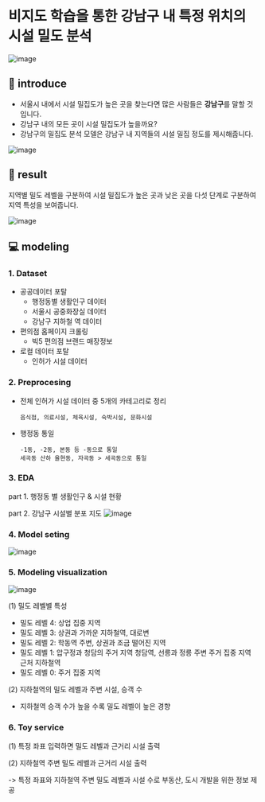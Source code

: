 # 비지도 학습을 통한 강남구 내 특정 위치의 시설 밀도 분석
![image](https://github.com/leeminjigit/Gangnam_Facility_Density_Analysis/assets/135116165/448c1cd7-2f85-40ac-919f-76cc3933cf45)

📖 introduce
-----
* 서울시 내에서 시설 밀집도가 높은 곳을 찾는다면 많은 사람들은 **강남구**를 말할 것입니다.
* 강남구 내의 모든 곳이 시설 밀집도가 높을까요?
* 강남구의 밀집도 분석 모델은 강남구 내 지역들의 시설 밀집 정도를 제시해줍니다.
  
 ![image](https://github.com/leeminjigit/Gangnam_Facility_Density_Analysis/assets/135116165/7aec968e-2f7d-48bc-a2e4-248de3642a30)

🎯 result
-----
지역별 밀도 레벨을 구분하여 시설 밀집도가 높은 곳과 낮은 곳을 다섯 단계로 구분하여 지역 특성을 보여줍니다. 

![image](https://github.com/leeminjigit/Gangnam_Facility_Density_Analysis/assets/135116165/a5bd02cc-252f-4483-89d1-2522dde6665f)

💻 modeling
-------
### 1. Dataset
* 공공데이터 포탈
  * 행정동별 생활인구 데이터
  * 서울시 공중화장실 데이터
  * 강남구 지하철 역 데이터
* 편의점 홈페이지 크롤링
  * 빅5 편의점 브랜드 매장정보
* 로컬 데이터 포탈
  * 인허가 시설 데이터
  
### 2. Preprocesing
* 전체 인허가 시설 데이터 중 5개의 카테고리로 정리
  ```
  음식점, 의료시설, 체육시설, 숙박시설, 문화시설
  ```
* 행정동 통일 
  ```
  -1동, -2동, 본동 등 -동으로 통일
  세곡동 산하 율현동, 자곡동 > 세곡동으로 통일 
  ```
### 3. EDA
part 1. 행정동 별 생활인구 & 시설 현황

part 2. 강남구 시설별 분포 지도
![image](https://github.com/leeminjigit/Gangnam_Facility_Density_Analysis/assets/135116165/b989ea68-1e03-4487-9e9d-5f3ff354af41)

### 4. Model seting
![image](https://github.com/leeminjigit/Gangnam_Facility_Density_Analysis/assets/135116165/14a28c02-5a36-4381-8b71-6116848c112b)

### 5. Modeling visualization
![image](https://github.com/leeminjigit/Gangnam_Facility_Density_Analysis/assets/135116165/215cddad-02a4-421c-9504-207be9e5c320)

(1) 밀도 레벨별 특성

  * 밀도 레벨 4: 상업 집중 지역
  * 밀도 레벨 3: 상권과 가까운 지하철역, 대로변
  * 밀도 레벨 2: 학동역 주변, 상권과 조금 떨어진 지역
  * 밀도 레벨 1: 압구정과 청담의 주거 지역 청담역, 선릉과 정릉 주변 주거 집중 지역 근처 지하철역
  * 밀도 레벨 0: 주거 집중 지역

(2) 지하철역의 밀도 레벨과 주변 시설, 승객 수
  * 지하철역 승객 수가 높을 수록 밀도 레벨이 높은 경향

### 6. Toy service
(1) 특정 좌표 입력하면 밀도 레벨과 근거리 시설 출력

(2) 지하철역 주변 밀도 레벨과 근거리 시설 출력

-> 특정 좌표와 지하철역 주변 밀도 레벨과 시설 수로 부동산, 도시 개발을 위한 정보 제공




















